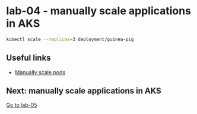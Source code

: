 # lab-04 - manually scale applications in AKS





```bash
kubectl scale --replicas=3 deployment/guinea-pig
```

## Useful links

* [Manually scale pods](https://docs.microsoft.com/en-us/azure/aks/tutorial-kubernetes-scale?WT.mc_id=AZ-MVP-5003837&tabs=azure-cli#manually-scale-pods)


## Next: manually scale applications in AKS

[Go to lab-05](../lab-05/readme.md)